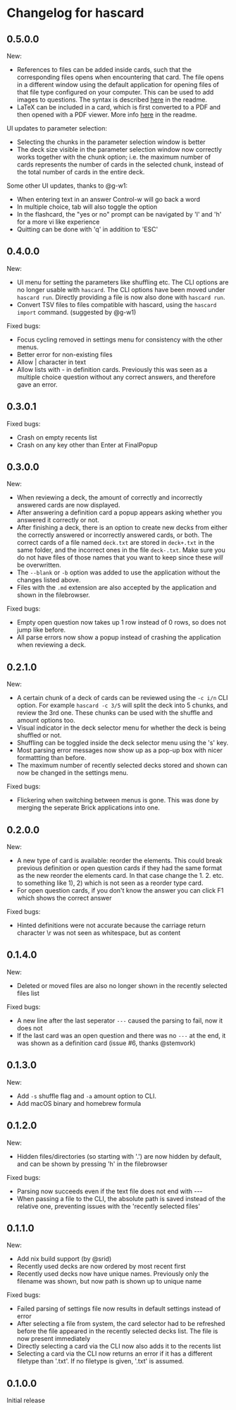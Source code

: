 # Changelog for hascard
## 0.5.0.0
New:
- References to files can be added inside cards, such that the corresponding files opens when encountering that card. The file opens in a different window using the default application for opening files of that file type configured on your computer. This can be used to add images to questions. The syntax is described [here](https://github.com/Yvee1/hascard#including-files) in the readme.
- LaTeX can be included in a card, which is first converted to a PDF and then opened with a PDF viewer. More info [here](https://github.com/Yvee1/hascard#latex) in the readme.

UI updates to parameter selection:
- Selecting the chunks in the parameter selection window is better
- The deck size visible in the parameter selection window now correctly works together with the chunk option; i.e. the maximum number of cards represents the number of cards in the selected chunk, instead of the total number of cards in the entire deck.

Some other UI updates, thanks to @g-w1:
- When entering text in an answer Control-w will go back a word
- In multiple choice, tab will also toggle the option
- In the flashcard, the "yes or no" prompt can be navigated by 'l' and 'h' for a more vi like experience
- Quitting can be done with 'q' in addition to 'ESC'

## 0.4.0.0
New:
- UI menu for setting the parameters like shuffling etc. The CLI options are no longer usable with `hascard`. The CLI options have been moved under `hascard run`. Directly providing a file is now also done with `hascard run`.
- Convert TSV files to files compatible with hascard, using the `hascard import` command. (suggested by @g-w1)

Fixed bugs:
- Focus cycling removed in settings menu for consistency with the other menus.
- Better error for non-existing files
- Allow | character in text
- Allow lists with - in definition cards. Previously this was seen as a multiple choice question without any correct answers, and therefore gave an error.

## 0.3.0.1
Fixed bugs:
- Crash on empty recents list
- Crash on any key other than Enter at FinalPopup

## 0.3.0.0
New:
- When reviewing a deck, the amount of correctly and incorrectly answered cards are now displayed.
- After answering a definition card a popup appears asking whether you answered it correctly or not.
- After finishing a deck, there is an option to create new decks from either the correctly answered or incorrectly answered cards, or both. The correct cards of a file named `deck.txt` are stored in `deck+.txt` in the same folder, and the incorrect ones in the file `deck-.txt`. Make sure you do not have files of those names that you want to keep since these _will_ be overwritten.
- The `--blank` or `-b` option was added to use the application without the changes listed above.
- Files with the `.md` extension are also accepted by the application and shown in the filebrowser. 

Fixed bugs:
- Empty open question now takes up 1 row instead of 0 rows, so does not jump like before.
- All parse errors now show a popup instead of crashing the application when reviewing a deck.

## 0.2.1.0
New:
- A certain chunk of a deck of cards can be reviewed using the `-c i/n` CLI option. For example `hascard -c 3/5` will split the deck into 5 chunks, and review the 3rd one. These chunks can be used with the shuffle and amount options too.
- Visual indicator in the deck selector menu for whether the deck is being shuffled or not.
- Shuffling can be toggled inside the deck selector menu using the 's' key.
- Most parsing error messages now show up as a pop-up box with nicer formattting than before.
- The maximum number of recently selected decks stored and shown can now be changed in the settings menu.

Fixed bugs:
- Flickering when switching between menus is gone. This was done by merging the seperate Brick applications into one.

## 0.2.0.0
New:
- A new type of card is available: reorder the elements. This could break previous definition or open question cards if they had the same format as the new reorder the elements card. In that case change the 1. 2. etc. to something like 1), 2) which is not seen as a reorder type card.
- For open question cards, if you don't know the answer you can click F1 which shows the correct answer

Fixed bugs:
- Hinted definitions were not accurate because the carriage return character \r was not seen as whitespace, but as content

## 0.1.4.0
New:
- Deleted or moved files are also no longer shown in the recently selected files list

Fixed bugs:
- A new line after the last seperator `---` caused the parsing to fail, now it does not
- If the last card was an open question and there was no `---` at the end, it was shown as a definition card (issue #6, thanks @stemvork)

## 0.1.3.0
New:
- Add `-s` shuffle flag and `-a` amount option to CLI.
- Add macOS binary and homebrew formula

## 0.1.2.0
New:
- Hidden files/directories (so starting with '.') are now hidden by default, and can be shown by pressing 'h' in the filebrowser


Fixed bugs:
- Parsing now succeeds even if the text file does not end with ---
- When passing a file to the CLI, the absolute path is saved instead of the relative one, preventing issues with the 'recently selected files'

## 0.1.1.0
New:
- Add nix build support (by @srid)
- Recently used decks are now ordered by most recent first
- Recently used decks now have unique names. Previously only the filename was shown, but now path is shown up to unique name

Fixed bugs:
- Failed parsing of settings file now results in default settings instead of error
- After selecting a file from system, the card selector had to be refreshed before the file appeared in the recently selected decks list. The file is now present immediately
- Directly selecting a card via the CLI now also adds it to the recents list
- Selecting a card via the CLI now returns an error if it has a different filetype than '.txt'. If no filetype is given, '.txt' is assumed.


## 0.1.0.0
Initial release
